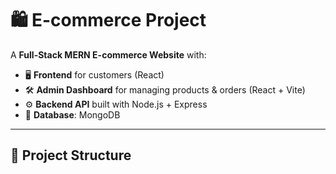 # 🛍️ E-commerce Project

A **Full-Stack MERN E-commerce Website** with:
- 🖥️ **Frontend** for customers (React)
- 🛠️ **Admin Dashboard** for managing products & orders (React + Vite)
- ⚙️ **Backend API** built with Node.js + Express
- 💾 **Database**: MongoDB

---

## 📂 Project Structure

